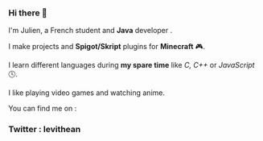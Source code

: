 ### Hi there 👋

I'm Julien, a French student and **Java** developer .

I make projects and **Spigot/Skript** plugins for **Minecraft** 🎮.

I learn different languages during **my spare time** like *C, C++* or *JavaScript* 🕓.

I like playing video games and watching anime.

You can find me on :

### Twitter : levithean
